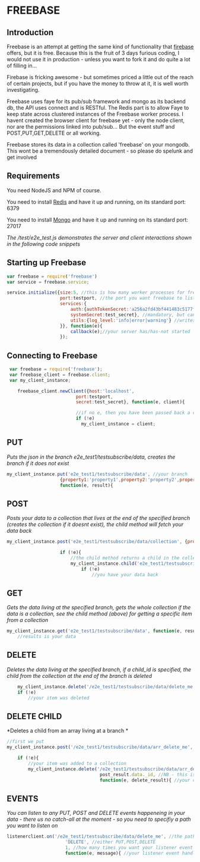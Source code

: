 FREEBASE
=====================

Introduction
-------------------------

Freebase is an attempt at getting the same kind of functionality that [firebase](https://www.firebase.com/) offers, but it is free. Because this is the fruit of 3 days furious coding, I would not use it in production - unless you want to fork it and do quite a lot of filling in...

Firebase is fricking awesome - but sometimes priced a little out of the reach of certain projects, but if you have the money to throw at it, it is well worth investigating.

Freebase uses faye for its pub/sub framework and mongo as its backend db, the API uses connect and is RESTful. The Redis part is to allow Faye to keep state across clustered instances of the Freebase worker process. I havent created the browser client for freebase yet - only the node client, nor are the permissions linked into pub/sub... But the event stuff and POST,PUT,GET,DELETE or all working.

Freebase stores its data in a collection called 'freebase' on your mongodb. This wont be a tremendously detailed document - so please do spelunk and get involved

Requirements
-------------------------

You need NodeJS and NPM of course.

You need to install [Redis](http://redis.io/topics/quickstart) and have it up and running, on its standard port: 6379

You need to install [Mongo](http://docs.mongodb.org/manual/installation/) and have it up and running on its standard port: 27017


*The /test/e2e_test.js demonstrates the server and client interactions shown in the following code snippets*

Starting up Freebase
-------------------------

```javascript
var freebase = require('freebase')
var service = freebase.service;

service.initialize({size:5, //this is how many worker processes for freebase you want running
					port:testport, //the port you want freebase to listen on
					services:{
						auth:{authTokenSecret:'a256a2fd43bf441483c5177fc85fd9d3', //mandatory, but can be value you specify
						systemSecret:test_secret}, //mandatory, but can be value you specify
						utils:{log_level:'info|error|warning'} //writes to console.log on all log levels
					}}, function(e){
						callback(e);//your server has/has-not started
					});
```

Connecting to Freebase
-------------------------

```javascript
 var freebase = require('freebase'); 
 var freebase_client = freebase.client; 
 var my_client_instance; 

 	freebase_client.newClient({host:'localhost', 
						  port:testport, 
						  secret:test_secret}, function(e, client){

						  //if no e, then you have been passed back a client in the client variable
						  if (!e)
						  	my_client_instance = client;

```

PUT
-------------------------

*Puts the json in the branch e2e_test1/testsubscribe/data, creates the branch if it does not exist*

```javascript
my_client_instance.put('e2e_test1/testsubscribe/data', //your branch
					{property1:'property1',property2:'property2',property3:'property3'}, //your data
					function(e, result){
```

POST
-------------------------

*Posts your data to a collection that lives at the end of the specified branch (creates the collection if it doesnt exist), the child method will fetch your data back*

```javascript
my_client_instance.post('e2e_test1/testsubscribe/data/collection', {property1:'post_property1',property2:'post_property2'}, function(e, results){

					if (!e){
						//the child method returns a child in the collection with a specified id
						my_client_instance.child('e2e_test1/testsubscribe/data/collection', results.data._id, function(e, results){
							if (!e)
								//you have your data back
```

GET
---------------------------

*Gets the data living at the specified branch, gets the whole collection if the data is a collection, see the child method (above) for getting a specific item from a collection*

```javascript
my_client_instance.get('e2e_test1/testsubscribe/data', function(e, results){
	//results is your data
```

DELETE
---------------------------
*Deletes the data living at the specified branch, if a child_id is specified, the child from the collection at the end of the branch is deleted*

```javascript
	my_client_instance.delete('/e2e_test1/testsubscribe/data/delete_me', null, function(e, result){
	if (!e)
		//your item was deleted
```

DELETE CHILD
----------------------------
*Deletes a child from an array living at a branch *

```javascript
//first we put
my_client_instance.post('/e2e_test1/testsubscribe/data/arr_delete_me', {property1:'property1',property2:'property2',property3:'property3'}, function(e, post_result){

	if (!e){
		//your item was added to a collection
		my_client_instance.delete('/e2e_test1/testsubscribe/data/arr_delete_me',
								   post_result.data._id, //NB - this is the child_id (you get back from the data)
								   function(e, delete_result){ //your callback
```

EVENTS
----------------------------

*You can listen to any PUT, POST and DELETE events happeneing in your data - there us no catch-all at the moment - so you need to specifiy a path you want to listen on*

```javascript
listenerclient.on('/e2e_test1/testsubscribe/data/delete_me', //the path you are listening on
					  'DELETE', //either PUT,POST,DELETE
					  1, //how many times you want your listener event handler to fire - in this case your listener function will only fire once
					  function(e, message){ //your listener event handler
```




